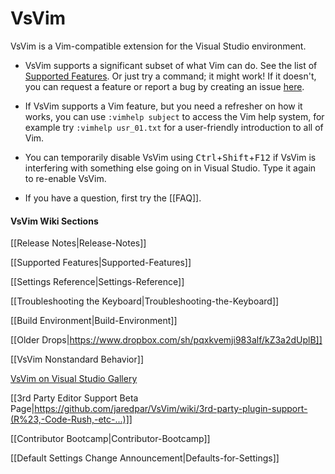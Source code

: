 # VsVim

VsVim is a Vim-compatible extension for the Visual Studio environment.

- VsVim supports a significant subset of what Vim can do. See the list of [Supported Features](https://github.com/VsVim/VsVim/blob/master/Documentation/Supported%20Features.md). Or just try a command; it might work! If it doesn't, you can request a feature or report a bug by creating an issue [here](https://github.com/VsVim/VsVim/issues).

- If VsVim supports a Vim feature, but you need a refresher on how it works, you can use `:vimhelp subject` to access the Vim help system, for example try `:vimhelp usr_01.txt` for a user-friendly introduction to all of Vim.

- You can temporarily disable VsVim using <kbd>Ctrl</kbd>+<kbd>Shift</kbd>+<kbd>F12</kbd> if VsVim is interfering with something else going on in Visual Studio. Type it again to re-enable VsVim.

- If you have a question, first try the [[FAQ]].

#### VsVim Wiki Sections

[[Release Notes|Release-Notes]]

[[Supported Features|Supported-Features]]

[[Settings Reference|Settings-Reference]]

[[Troubleshooting the Keyboard|Troubleshooting-the-Keyboard]]

[[Build Environment|Build-Environment]]

[[Older Drops|https://www.dropbox.com/sh/pqxkvemji983alf/kZ3a2dUplB]]

[[VsVim Nonstandard Behavior]]

<a href="http://visualstudiogallery.msdn.microsoft.com/en-us/59ca71b3-a4a3-46ca-8fe1-0e90e3f79329">VsVim on Visual Studio Gallery</a>

[[3rd Party Editor Support Beta Page|https://github.com/jaredpar/VsVim/wiki/3rd-party-plugin-support-(R%23,-Code-Rush,-etc-...)]]

[[Contributor Bootcamp|Contributor-Bootcamp]]

[[Default Settings Change Announcement|Defaults-for-Settings]]

